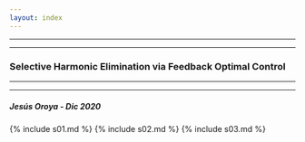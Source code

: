 ```yaml
---
layout: index
---
```

 
 <section>
    <hr>
    <hr>
    <p> </p>
    <h3>
        Selective Harmonic Elimination via Feedback Optimal Control
    </h3>
        <hr>
    <hr>
    <h5>Jesús Oroya - Dic 2020</h5>
</section>

{% include s01.md %}
{% include s02.md %} 
{% include s03.md %}  